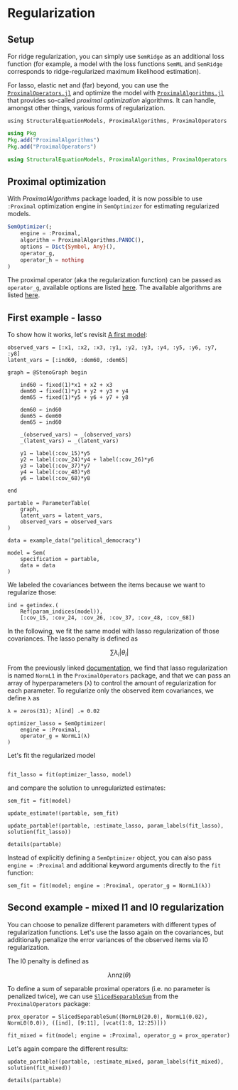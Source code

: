 # Regularization

## Setup

For ridge regularization, you can simply use `SemRidge` as an additional loss function
(for example, a model with the loss functions `SemML` and `SemRidge` corresponds to ridge-regularized maximum likelihood estimation).

For lasso, elastic net and (far) beyond, you can use the [`ProximalOperators.jl`](https://github.com/JuliaFirstOrder/ProximalOperators.jl)
and optimize the model with [`ProximalAlgorithms.jl`](https://github.com/JuliaFirstOrder/ProximalAlgorithms.jl)
that provides so-called *proximal optimization* algorithms.
It can handle, amongst other things, various forms of regularization.

```@setup reg
using StructuralEquationModels, ProximalAlgorithms, ProximalOperators
```

```julia
using Pkg
Pkg.add("ProximalAlgorithms")
Pkg.add("ProximalOperators")

using StructuralEquationModels, ProximalAlgorithms, ProximalOperators
```

## Proximal optimization

With *ProximalAlgorithms* package loaded, it is now possible to use `:Proximal` optimization engine
in `SemOptimizer` for estimating regularized models.

```julia
SemOptimizer(;
    engine = :Proximal,
    algorithm = ProximalAlgorithms.PANOC(),
    options = Dict{Symbol, Any}(),
    operator_g,
    operator_h = nothing
)
```

The proximal operator (aka the regularization function) can be passed as `operator_g`, available options are listed [here](https://juliafirstorder.github.io/ProximalOperators.jl/stable/functions/).
The available algorithms are listed [here](https://juliafirstorder.github.io/ProximalAlgorithms.jl/stable/guide/implemented_algorithms/).

## First example - lasso

To show how it works, let's revisit [A first model](@ref):

```@example reg
observed_vars = [:x1, :x2, :x3, :y1, :y2, :y3, :y4, :y5, :y6, :y7, :y8]
latent_vars = [:ind60, :dem60, :dem65]

graph = @StenoGraph begin

    ind60 → fixed(1)*x1 + x2 + x3
    dem60 → fixed(1)*y1 + y2 + y3 + y4
    dem65 → fixed(1)*y5 + y6 + y7 + y8

    dem60 ← ind60
    dem65 ← dem60
    dem65 ← ind60

    _(observed_vars) ↔ _(observed_vars)
    _(latent_vars) ↔ _(latent_vars)

    y1 ↔ label(:cov_15)*y5
    y2 ↔ label(:cov_24)*y4 + label(:cov_26)*y6
    y3 ↔ label(:cov_37)*y7
    y4 ↔ label(:cov_48)*y8
    y6 ↔ label(:cov_68)*y8

end

partable = ParameterTable(
    graph,
    latent_vars = latent_vars,
    observed_vars = observed_vars
)

data = example_data("political_democracy")

model = Sem(
    specification = partable,
    data = data
)
```

We labeled the covariances between the items because we want to regularize those:

```@example reg
ind = getindex.(
    Ref(param_indices(model)),
    [:cov_15, :cov_24, :cov_26, :cov_37, :cov_48, :cov_68])
```

In the following, we fit the same model with lasso regularization of those covariances.
The lasso penalty is defined as

```math
\sum \lambda_i \lvert \theta_i \rvert
```

From the previously linked [documentation](https://juliafirstorder.github.io/ProximalOperators.jl/stable/functions/#ProximalOperators.NormL1), we find that lasso regularization is named `NormL1` in the `ProximalOperators` package, and that we can pass an array of hyperparameters (`λ`) to control the amount of regularization for each parameter. To regularize only the observed item covariances, we define `λ` as

```@example reg
λ = zeros(31); λ[ind] .= 0.02

optimizer_lasso = SemOptimizer(
    engine = :Proximal,
    operator_g = NormL1(λ)
)
```

Let's fit the regularized model

```@example reg

fit_lasso = fit(optimizer_lasso, model)
```

and compare the solution to unregularizted estimates:

```@example reg
sem_fit = fit(model)

update_estimate!(partable, sem_fit)

update_partable!(partable, :estimate_lasso, param_labels(fit_lasso), solution(fit_lasso))

details(partable)
```

Instead of explicitly defining a `SemOptimizer` object, you can also pass `engine = :Proximal`
and additional keyword arguments directly to the `fit` function:

```@example reg
sem_fit = fit(model; engine = :Proximal, operator_g = NormL1(λ))
```

## Second example - mixed l1 and l0 regularization

You can choose to penalize different parameters with different types of regularization functions.
Let's use the lasso again on the covariances, but additionally penalize the error variances of the observed items via l0 regularization.

The l0 penalty is defined as
```math
\lambda \mathrm{nnz}(\theta)
```

To define a sum of separable proximal operators (i.e. no parameter is penalized twice),
we can use [`SlicedSeparableSum`](https://juliafirstorder.github.io/ProximalOperators.jl/stable/calculus/#ProximalOperators.SlicedSeparableSum) from the `ProximalOperators` package:

```@example reg
prox_operator = SlicedSeparableSum((NormL0(20.0), NormL1(0.02), NormL0(0.0)), ([ind], [9:11], [vcat(1:8, 12:25)]))

fit_mixed = fit(model; engine = :Proximal, operator_g = prox_operator)
```

Let's again compare the different results:

```@example reg
update_partable!(partable, :estimate_mixed, param_labels(fit_mixed), solution(fit_mixed))

details(partable)
```